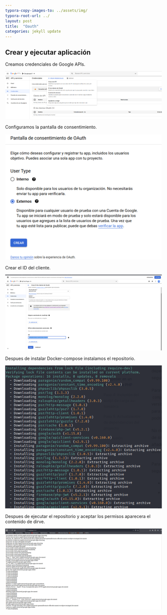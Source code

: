 ```yaml
---
typora-copy-images-to: ../assets/img/
typora-root-url: ../
layout: post
title:  "Oauth"
categories: jekyll update
---
```


## Crear y ejecutar aplicación

Creamos credenciales de Google APIs.

![oauth-1](/assets/img/oauth-1.png)

Configuramos la pantalla de consentimiento.

![oauth-2](/assets/img/oauth-2.png)

Crear el ID del cliente.

![oauth](/assets/img/oauth.png)

Despues de instalar Docker-compose instalamos el repositorio.



![composer](/assets/img/composer.png) 

Despues de ejecutar el repositorio y aceptar los permisos aparecera el contenido de dirve.

![drive](/assets/img/drive.png)



